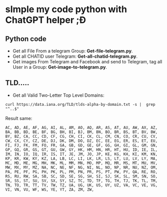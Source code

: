 # sImple my code python with ChatGPT helper ;Đ

## Python code
- Get all File From a telegram Group: **Get-file-telegram.py**.
- Get all CHATID user Telegram: **Get-all-chatid-telegram.py**.
- Get images From Telegram and Facebook and send to Telegram, tag all User in a Group: **Get-image-to-telegram.py**.

## TLD.....
- Get all Valid Two-Letter Top Level Domains:

`
curl https://data.iana.org/TLD/tlds-alpha-by-domain.txt -s |  grep "^..$"
`

Result same:
```
AC, AD, AE, AF, AG, AI, AL, AM, AO, AQ, AR, AS, AT, AU, AW, AX, AZ, BA, BB, BD, BE, BF, BG, BH, BI, BJ, BM, BN, BO, BR, BS, BT, BV, BW, BY, BZ, CA, CC, CD, CF, CG, CH, CI, CK, CL, CM, CN, CO, CR, CU, CV, CW, CX, CY, CZ, DE, DJ, DK, DM, DO, DZ, EC, EE, EG, ER, ES, ET, EU, FI, FJ, FK, FM, FO, FR, GA, GB, GD, GE, GF, GG, GH, GI, GL, GM, GN, GP, GQ, GR, GS, GT, GU, GW, GY, HK, HM, HN, HR, HT, HU, ID, IE, IL, IM, IN, IO, IQ, IR, IS, IT, JE, JM, JO, JP, KE, KG, KH, KI, KM, KN, KP, KR, KW, KY, KZ, LA, LB, LC, LI, LK, LR, LS, LT, LU, LV, LY, MA, MC, MD, ME, MG, MH, MK, ML, MM, MN, MO, MP, MQ, MR, MS, MT, MU, MV, MW, MX, MY, MZ, NA, NC, NE, NF, NG, NI, NL, NO, NP, NR, NU, NZ, OM, PA, PE, PF, PG, PH, PK, PL, PM, PN, PR, PS, PT, PW, PY, QA, RE, RO, RS, RU, RW, SA, SB, SC, SD, SE, SG, SH, SI, SJ, SK, SL, SM, SN, SO, SR, SS, ST, SU, SV, SX, SY, SZ, TC, TD, TF, TG, TH, TJ, TK, TL, TM, TN, TO, TR, TT, TV, TW, TZ, UA, UG, UK, US, UY, UZ, VA, VC, VE, VG, VI, VN, VU, WF, WS, YE, YT, ZA, ZM, ZW, 
```
